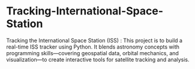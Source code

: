 # Tracking-International-Space-Station
Tracking the International Space Station (ISS) : This project is to build a real-time ISS tracker using Python. It blends astronomy concepts with programming skills—covering geospatial data, orbital mechanics, and visualization—to create interactive tools for satellite tracking and analysis.
